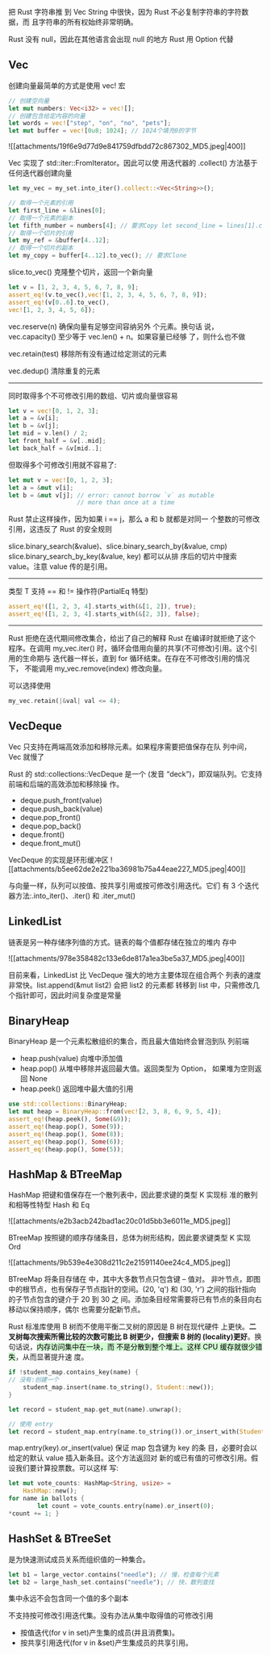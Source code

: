 把 Rust 字符串推 到 Vec String 中很快，因为 Rust 不必复制字符串的字符数据，而 且字符串的所有权始终非常明确。

Rust 没有 null，因此在其他语言会出现 null 的地方 Rust 用 Option 代替
## Vec

创建向量最简单的方式是使用 vec! 宏
```rust
// 创建空向量
let mut numbers: Vec<i32> = vec![];
// 创建包含给定内容的向量
let words = vec!["step", "on", "no", "pets"];
let mut buffer = vec![0u8; 1024]; // 1024个填充0的字节
```
![[attachments/19f6e9d77d9e841759dfbdd72c867302_MD5.jpeg|400]]

Vec 实现了 std::iter::FromIterator。因此可以使 用迭代器的 .collect() 方法基于任何迭代器创建向量
```rust
let my_vec = my_set.into_iter().collect::<Vec<String>>();
```

```rust
// 取得一个元素的引用
let first_line = &lines[0];
// 取得一个元素的副本
let fifth_number = numbers[4]; // 要求Copy let second_line = lines[1].clone(); // 要求Clone
// 取得一个切片的引用
let my_ref = &buffer[4..12];
// 取得一个切片的副本
let my_copy = buffer[4..12].to_vec(); // 要求Clone

```

slice.to_vec() 克隆整个切片，返回一个新向量
```rust
let v = [1, 2, 3, 4, 5, 6, 7, 8, 9];
assert_eq!(v.to_vec(),vec![1, 2, 3, 4, 5, 6, 7, 8, 9]);
assert_eq!(v[0..6].to_vec(),
vec![1, 2, 3, 4, 5, 6]);
```


vec.reserve(n) 确保向量有足够空间容纳另外 个元素。换句话 说，vec.capacity() 至少等于 vec.len() + n。如果容量已经够 了，则什么也不做

vec.retain(test) 移除所有没有通过给定测试的元素

vec.dedup() 清除重复的元素

---

同时取得多个不可修改引用的数组、切片或向量很容易
```rust
let v = vec![0, 1, 2, 3];
let a = &v[i];
let b = &v[j];
let mid = v.len() / 2;
let front_half = &v[..mid];
let back_half = &v[mid..];
```
但取得多个可修改引用就不容易了:
```rust
let mut v = vec![0, 1, 2, 3];
let a = &mut v[i];
let b = &mut v[j]; // error: cannot borrow `v` as mutable
                   // more than once at a time
```

Rust 禁止这样操作，因为如果 i == j，那么 a 和 b 就都是对同一 个整数的可修改引用，这违反了 Rust 的安全规则

slice.binary_search(&value)、slice.binary_search_by(&value, cmp) slice.binary_search_by_key(&value, key) 
都可以从排 序后的切片中搜索 value。注意 value 传的是引用。


---

类型 T 支持 == 和 != 操作符(PartialEq 特型)
```rust
assert_eq!([1, 2, 3, 4].starts_with(&[1, 2]), true);
assert_eq!([1, 2, 3, 4].starts_with(&[2, 3]), false);
```

---

Rust 拒绝在迭代期间修改集合，给出了自己的解释
Rust 在编译时就拒绝了这个程序。在调用 my_vec.iter() 时，循环会借用向量的共享(不可修改)引用。这个引用的生命期与 迭代器一样长，直到 for 循环结束。在存在不可修改引用的情况下， 不能调用 my_vec.remove(index) 修改向量。

可以选择使用 
```rust
my_vec.retain(|&val| val <= 4);
```

## VecDeque

Vec 只支持在两端高效添加和移除元素。如果程序需要把值保存在队 列中间，Vec 就慢了

Rust 的 std::collections::VecDeque  是一个 (发音 “deck”)，即双端队列。它支持前端和后端的高效添加和移除操 作。

- deque.push_front(value)
- deque.push_back(value)
- deque.pop_front()
- deque.pop_back()
- deque.front()
- deque.front_mut()

VecDeque 的实现是环形缓冲区
![[attachments/b5ee62de2e221ba36981b75a44eae227_MD5.jpeg|400]]

与向量一样，队列可以按值、按共享引用或按可修改引用迭代。它们 有 3 个迭代器方法:.into_iter()、.iter() 和 .iter_mut()


## LinkedList

链表是另一种存储序列值的方式。链表的每个值都存储在独立的堆内 存中

![[attachments/978e358482c133e6de817a1ea3be5a37_MD5.jpeg|400]]

目前来看，LinkedList 比 VecDeque 强大的地方主要体现在组合两个 列表的速度非常快。list.append(&mut list2) 会把 list2 的元素都 转移到 list 中，只需修改几个指针即可，因此时间复杂度是常量


## BinaryHeap

BinaryHeap 是一个元素松散组织的集合，而且最大值始终会冒泡到队 列前端

- heap.push(value) 向堆中添加值
- heap.pop() 从堆中移除并返回最大值。返回类型为 Option， 如果堆为空则返回 None
- heap.peek() 返回堆中最大值的引用

```rust
use std::collections::BinaryHeap;
let mut heap = BinaryHeap::from(vec![2, 3, 8, 6, 9, 5, 4]);
assert_eq!(heap.peek(), Some(&9));
assert_eq!(heap.pop(), Some(9));
assert_eq!(heap.pop(), Some(8));
assert_eq!(heap.pop(), Some(6));
assert_eq!(heap.pop(), Some(5));
```

## HashMap & BTreeMap

HashMap 把键和值保存在一个散列表中，因此要求键的类型 K 实现标 准的散列和相等性特型 Hash 和 Eq

![[attachments/e2b3acb242bad1ac20c01d5bb3e6011e_MD5.jpeg]]

BTreeMap 按照键的顺序存储条目，总体为树形结构，因此要求键类型 K 实现 Ord

![[attachments/9b539e4e308d211c2e21591140ee24c4_MD5.jpeg]]

BTreeMap 将条目存储在 中，其中大多数节点只包含键 – 值对。 非叶节点，即图中的根节点，也有保存子节点指针的空间。(20, 'q') 和 (30, 'r') 之间的指针指向的子节点包含的键介于 20 到 30 之 间。添加条目经常需要将已有节点的条目向右移动以保持顺序，偶尔 也需要分配新节点。


Rust 标准库使用 B 树而不使用平衡二叉树的原因是 B 树在现代硬件 上更快。**二叉树每次搜索所需比较的次数可能比 B 树更少，但搜索 B 树的 (locality)更好**。换句话说，<mark style="background: #BBFABBA6;">内存访问集中在一块，而 不是分散到整个堆上。这样 CPU 缓存就很少错失</mark>，从而显著提升速 度。

```rust
if !student_map.contains_key(name) {
// 没有:创建一个
    student_map.insert(name.to_string(), Student::new());
}

let record = student_map.get_mut(name).unwrap();

// 使用 entry
let record = student_map.entry(name.to_string()).or_insert_with(Student::new);

```

map.entry(key).or_insert(value) 保证 map 包含键为 key 的条 目，必要时会以给定的默认 value 插入新条目。这个方法返回对 新的或已有值的可修改引用。假设我们要计算投票数。可以这样 写:
```rust
let mut vote_counts: HashMap<String, usize> =
    HashMap::new();
for name in ballots {
        let count = vote_counts.entry(name).or_insert(0);
*count += 1; }
```

## HashSet & BTreeSet

 是为快速测试成员关系而组织值的一种集合。
```rust
let b1 = large_vector.contains("needle"); // 慢，检查每个元素 
let b2 = large_hash_set.contains("needle"); // 快，散列查找
```
集中永远不会包含同一个值的多个副本

不支持按可修改引用迭代集。没有办法从集中取得值的可修改引用

- 按值迭代(for v in set)产生集的成员(并且消费集)。 
- 按共享引用迭代(for v in &set)产生集成员的共享引用。